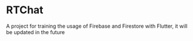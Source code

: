 # RTChat
A project for training the usage of Firebase and Firestore with Flutter, it will be updated in the future
